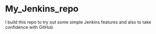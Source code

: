 # My_Jenkins_repo
I build this repo to try out some simple Jenkins features and also to take confidence with GitHub
